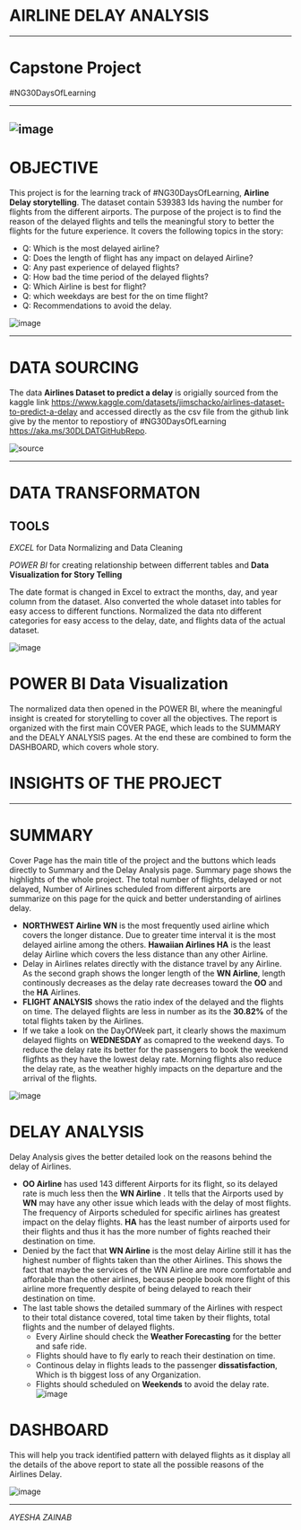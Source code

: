 #  AIRLINE DELAY ANALYSIS
-----
 #  Capstone Project  
 #NG30DaysOfLearning 
  
 ---- 
  ![image](https://user-images.githubusercontent.com/107538510/179908591-034eec69-a96d-44eb-aeda-f7d2b77a8ea7.png)
----
 # OBJECTIVE
 This project is for the learning track of #NG30DaysOfLearning, **Airline Delay storytelling**. The dataset contain 539383 Ids having the number for flights from the different airports. The purpose of the project is to find the reason of the delayed flights and tells the meaningful story to better the flights for the future experience.  It covers the following topics in the story:
 - Q: Which is the most delayed airline?
 - Q: Does the length of flight has any impact on delayed Airline?
 - Q: Any past experience of delayed flights?
 - Q: How bad the time period of the delayed flights?
 - Q: Which Airline is best for flight?
 - Q: which weekdays are best for the on time flight?
 - Q: Recommendations to avoid the delay.
 
 
 ![image](https://user-images.githubusercontent.com/107538510/179811746-e5c15ab1-1e2c-4f41-8037-ac3000e4254c.png)

-----
# DATA SOURCING 
The data **Airlines Dataset to predict a delay** is origially sourced from the kaggle link https://www.kaggle.com/datasets/jimschacko/airlines-dataset-to-predict-a-delay and accessed directly as the csv file  from the github link give by the mentor to repostiory of #NG30DaysOfLearning https://aka.ms/30DLDATGitHubRepo. 

![source](https://user-images.githubusercontent.com/107538510/178102837-5add2e0b-ff9e-4a65-b7f3-e4dbf95d1f5f.PNG)

----
# DATA TRANSFORMATON
**TOOLS**
--
*EXCEL* for Data Normalizing and Data Cleaning


*POWER BI* for creating relationship between differrent tables and **Data Visualization for Story Telling**

The date format is changed in Excel to extract the months, day, and year column from the dataset. Also converted the whole dataset into tables for easy access to different functions. Normalized the data nto different categories for easy access to the delay, date, and flights data of the actual dataset.

![image](https://user-images.githubusercontent.com/107538510/178102971-83dc5df8-b854-4107-8496-916ea3c81a74.png)

# POWER BI Data Visualization

The normalized data then opened in the POWER BI, where the meaningful insight is created for storytelling to cover all the objectives. The report is organized with the first main COVER PAGE, which leads to the SUMMARY and the DEALY ANALYSIS pages. At the end these are combined to form the DASHBOARD, which covers whole story.

# INSIGHTS OF THE PROJECT
---
# SUMMARY
Cover Page has the main title of the project and the buttons which leads directly to Summary and the Delay Analysis page. Summary page shows the highlights of the whole project. The total number of flights, delayed or not delayed, Number of Airlines scheduled from different airports are summarize on this page for the quick and better understanding of airlines delay. 
- **NORTHWEST Airline WN** is the most frequently used airline which covers the longer distance. Due to greater time interval it is the most delayed airline among the others. **Hawaiian Airlines HA**  is the least delay Airline which covers the less distance than any other Airline.
- Delay in Airlines relates directly with the distance travel by any Airline. As the second graph shows the longer length of the **WN Airline**, length continously decreases as the delay rate decreases toward the **OO** and the **HA** Airlines.
- **FLIGHT ANALYSIS** shows the ratio index of the delayed and the flights on time. The delayed flights are less in number as its the **30.82%** of the total flights taken by the Airlines. 
- If we take a look on the DayOfWeek part, it clearly shows the maximum delayed flights on **WEDNESDAY** as comapred to the weekend days. To reduce the delay rate its better for the passengers to book the weekend fligfhts as they have the lowest delay rate. Morning flights also reduce the delay rate, as the weather highly impacts on the departure and the arrival of the flights. 
 

![image](https://user-images.githubusercontent.com/107538510/179813212-0b2d8be7-f839-4350-a324-e014c890f4cd.png)

# DELAY ANALYSIS
Delay Analysis gives the better detailed look on the reasons behind the delay of Airlines. 
- **OO Airline** has used 143 different Airports for its flight, so its delayed rate is much less then the **WN Airline** . It tells that the Airports used by **WN** may have any other issue which leads with the delay of most flights. The frequency of Airports scheduled for specific airlines has greatest impact on the delay flights. **HA** has the least number of airports used for their flights and thus it has the more number of fights reached their destination on time. 
-  Denied by the fact that **WN Airline** is the most delay Airline still it has the highest number of flights taken than the other Airlines. This shows the fact that maybe the services of the WN Airline are more comfortable and afforable than the other airlines, because people book more flight of this airline more frequently despite of being delayed to reach their destination on time. 
-  The last table shows the detailed summary of the Airlines with respect to their total distance covered, total time taken by their flights, total flights and the number of delayed flights. 
      -  Every Airline should check the **Weather Forecasting** for the better and safe ride.  
      -  Flights should have to fly early to reach their destination on time. 
      -  Continous delay in flights leads to the passenger **dissatisfaction**, Which is th biggest loss of any Organization. 
      -  Flights should scheduled on **Weekends** to avoid the delay rate.
![image](https://user-images.githubusercontent.com/107538510/179813297-731db179-6c49-49e2-a7f4-ab353ce34166.png)

# DASHBOARD
This will help you track identified pattern with delayed flights as it display all the details of the above report to state all the possible reasons of the Airlines Delay. 


![image](https://user-images.githubusercontent.com/107538510/179909449-3d30e406-fd20-4aed-b1dc-2258bfe3d1e8.png)

------
*AYESHA ZAINAB*
